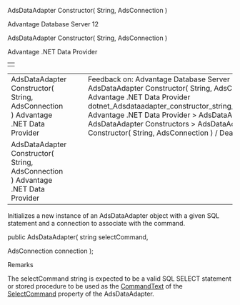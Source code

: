 AdsDataAdapter Constructor( String, AdsConnection )




Advantage Database Server 12  

AdsDataAdapter Constructor( String, AdsConnection )

Advantage .NET Data Provider

|  |
| --- |
|  |

|  |  |  |  |  |
| --- | --- | --- | --- | --- |
| AdsDataAdapter Constructor( String, AdsConnection )  Advantage .NET Data Provider |  |  | Feedback on: Advantage Database Server 12 - AdsDataAdapter Constructor( String, AdsConnection ) Advantage .NET Data Provider dotnet\_Adsdataadapter\_constructor\_string\_adsconnection\_ Advantage .NET Data Provider > AdsDataAdapter Class > AdsDataAdapter Constructors > AdsDataAdapter Constructor( String, AdsConnection ) / Dear Support Staff, |  |
| AdsDataAdapter Constructor( String, AdsConnection )  Advantage .NET Data Provider |  |  |  |  |

Initializes a new instance of an AdsDataAdapter object with a given SQL statement and a connection to associate with the command.

public AdsDataAdapter( string selectCommand,

AdsConnection connection );

Remarks

The selectCommand string is expected to be a valid SQL SELECT statement or stored procedure to be used as the [CommandText](dotnet_adscommand_commandtext.htm) of the [SelectCommand](dotnet_adsdataadapter_selectcommand.htm) property of the AdsDataAdapter.